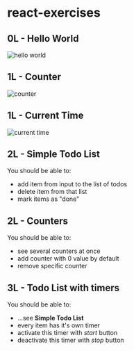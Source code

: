 # react-exercises

## 0L - Hello World
![hello world](https://i.gyazo.com/1e3b9e31784c7849f18c8b8f6279da04.png)

## 1L - Counter
![counter](http://i.imgur.com/JIWeDJo.gif)

## 1L - Current Time
![current time](http://i.imgur.com/bWF8acX.gif)

## 2L - Simple Todo List
You should be able to:
+ add item from input to the list of todos
+ delete item from that list
+ mark items as "done"

## 2L - Counters
You should be able to:
+ see several counters at once
+ add counter with 0 value by default
+ remove specific counter

## 3L - Todo List with timers
You should be able to:
+ ...see __Simple Todo List__
+ every item has it's own timer
+ activate this timer with _start_ button
+ deactivate this timer with _stop_ button


